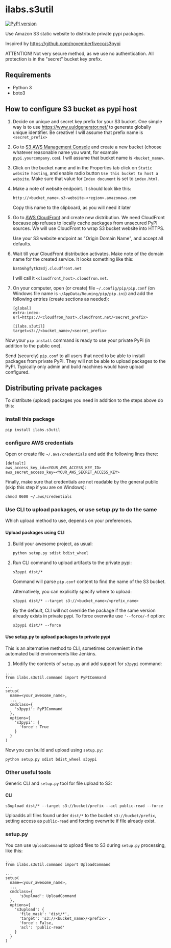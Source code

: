 # ilabs.s3util
[![PyPI version](https://badge.fury.io/py/ilabs.s3util.svg)](https://badge.fury.io/py/ilabs.s3util)

Use Amazon S3 static website to distribute private pypi packages.

Inspired by https://github.com/novemberfiveco/s3pypi

ATTENTION! Not very secure method, as we use no authentication. All protection is in
the "secret" bucket key prefix.

## Requirements

* Python 3
* boto3

## How to configure S3 bucket as pypi host

1. Decide on unique and secret key prefix for your S3 bucket. One simple way is to
   use https://www.uuidgenerator.net/ to generate globally unique identifier.
   Be creative! I will assume that prefix name is `<secret_prefix>`

2. Go to [S3 AWS Management Console](https://console.aws.amazon.com/s3/home)
   and create a new bucket (choose whatever reasonable name you want,
   for example `pypi.yourcompany.com`). I will assume that bucket name is `<bucket_name>`.

3. Click on the bucket name and in the Properties tab click on
   `Static website hosting`, and enable radio button
   `Use this bucket to host a website`. Make sure that value for
   `Index document` is set to `index.html`.

4. Make a note of website endpoint. It should look like this:

   ```
   http://<bucket_name>.s3-website-<region>.amazonaws.com
   ```
   Copy this name to the clipboard, as you will need it later

5. Go to [AWS CloudFront](https://console.aws.amazon.com/cloudfront/home) and create
   new distribution. We need CloudFront because pip refuses to locally cache packages
   from unsecured PyPI sources. We will use CloudFront to wrap S3 bucket website into HTTPS.
   
   Use your S3 website endpoint as "Origin Domain Name", and accept all defaults.

6. Wait till your CloudFront distribution activates. Make note of the domain name for the
   created service. It looks something like this:
   
   ```
   bz456hgfyth38dj.cloudfront.net
   ```
   
   I will call it `<cloudfront_host>.cloudfron.net`.

6. On your computer, open (or create) file `~/.config/pip/pip.conf` (on Windows file name is `~/AppData/Rouming/pip/pip.ini`) and
   add the following entries (create sections as needed):

   ```
   [global]
   extra-index-url=https://<cloudfron_host>.cloudfront.net/<secret_prefix>
   
   [ilabs.s3util]
   target=s3://<bucket_name>/<secret_prefix>
   ```

Now your `pip install` command is ready to use your private PyPi (in addition
to the public one).

Send (securely) `pip.conf` to all users that need to be able to install packages from private PyPI. They will not be
able to upload packages to the PyPI. Typically only admin and build machines would have upload configured.

## Distributing private packages

To distribute (upload) packages you need in addition to the steps above do this:

### install this package
```
pip install ilabs.s3util
```

### configure AWS credentials
Open or create file  `~/.aws/credentials` and add the following lines there:
```
[default]
aws_access_key_id=<YOUR_AWS_ACCESS_KEY_ID>
aws_secret_access_key=<YOUR_AWS_SECRET_ACCESS_KEY>
```
Finally, make sure that credentials are not readable by the general public (skip this step if you are on Windows):
```
chmod 0600 ~/.aws/credentials
```

### Use CLI to upload packages, or use setup.py to do the same

Which upload method to use, depends on your preferences.

#### Upload packages using CLI

1. Build your awesome project, as usual:
   ```
   python setup.py sdist bdist_wheel
   ```
2. Run CLI command to upload artifacts to the private pypi:
   ```
   s3pypi dist/*
   ```
   Command will parse `pip.conf` content to find the name of the
   S3 bucket.

   Alternatively, you can explicitly specify where to upload:
   ```
   s3pypi dist/* --target s3://<bucket_name>/<prefix_name>
   ```

   By the default, CLI will not override the package if the same version already
   exists in private pypi. To force overwrite use `'--force/-f` option:
   ```
   s3pypi dist/* --force
   ```

#### Use setup.py to upload packages to private pypi   
This is an alternative method to CLI, sometimes convenient in the automated
build environments like Jenkins.

1. Modify the contents of `setup.py` and add support for `s3pypi` command:
```
...
from ilabs.s3util.command import PyPICommand

...
setup(
  name=<your_awesome_name>,
  ...
  cmdclass={
    's3pypi': PyPICommand
  },
  options={
    's3pypi': {
      'force': True
    }
  }
)
```

Now you can build and upload using `setup.py`:

```
python setup.py sdist bdist_wheel s3pypi
```

### Other useful tools
Generic CLI and `setup.py` tool for file upload to S3:

#### CLI
```
s3upload dist/* --target s3://bucket/prefix --acl public-read --force
```

Uploadds all files found under `dist/*` to the bucket `s3://bucket/prefix`, setting
access as `public-read` and forcing overwrite if file already exist.

### setup.py
You can use `UploadCommand` to upload files to S3 during `setup.py` processing, like this:
```
...
from ilabs.s3util.command import UploadCommand

...
setup(
  name=<your_awesome_name>,
  ...
  cmdclass={
      's3upload': UploadCommand
  },
  options={
    's3upload': {
      'file_mask': 'dist/*',
      'target': 's3://<bucket_name>/<prefix>',
      'force': False,
      'acl': 'public-read'
    }
  }
)
```
